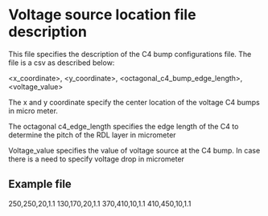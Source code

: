 # Voltage source location file description
This file specifies the description of the C4 bump configurations file.
The file is a csv as described below:

<x_coordinate>, <y_coordinate>, <octagonal_c4_bump_edge_length>, <voltage_value>

The x and y coordinate specify the center location of the voltage C4 bumps in
micro meter.

The octagonal c4_edge_length specifies the edge length of the C4 to determine
the pitch of the RDL layer in micrometer

Voltage_value specifies the value of voltage source at the C4 bump. In case
there is a need to specify voltage drop in micrometer

## Example file
250,250,20,1.1
130,170,20,1.1
370,410,10,1.1
410,450,10,1.1
